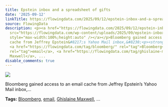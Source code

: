 ```yaml
---
title: Epstein inbox and a spreadsheet of gifts
date: '2025-09-12'
linkTitle: https://flowingdata.com/2025/09/12/epstein-inbox-and-a-spreadsheet-of-gifts/
source: FlowingData
description: <p><a href="https://flowingdata.com/2025/09/12/epstein-inbox-and-a-spreadsheet-of-gifts/"><img
  src="https://flowingdata.com/wp-content/uploads/2025/09/epstein-inbox-bloomberg-e1757621814957-750x733.png"
  style="max-width:100%;height:auto" /></a></p>Bloomberg gained access to an email
  cache from Jeffrey Epstein&#8217;s Yahoo Mail inbox,&#8230;<p><strong>Tags:</strong>
  <a href="https://flowingdata.com/tag/bloomberg/" rel="tag">Bloomberg</a>, <a href="https://flowingdata.com/tag/email/"
  rel="tag">email</a>, <a href="https://flowingdata.com/tag/ghislaine-maxwell/" rel="tag">Ghislaine
  Maxwell</a>, ...
disable_comments: true
---
```

<p><a href="https://flowingdata.com/2025/09/12/epstein-inbox-and-a-spreadsheet-of-gifts/"><img src="https://flowingdata.com/wp-content/uploads/2025/09/epstein-inbox-bloomberg-e1757621814957-750x733.png" style="max-width:100%;height:auto" /></a></p>Bloomberg gained access to an email cache from Jeffrey Epstein&#8217;s Yahoo Mail inbox,&#8230;<p><strong>Tags:</strong> <a href="https://flowingdata.com/tag/bloomberg/" rel="tag">Bloomberg</a>, <a href="https://flowingdata.com/tag/email/" rel="tag">email</a>, <a href="https://flowingdata.com/tag/ghislaine-maxwell/" rel="tag">Ghislaine Maxwell</a>, ...